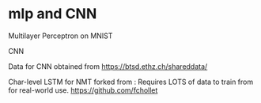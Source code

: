 # mlp and CNN



Multilayer Perceptron on MNIST


CNN

Data for CNN obtained from 
https://btsd.ethz.ch/shareddata/

Char-level LSTM for NMT forked from :
Requires LOTS of data to train from for real-world use.
https://github.com/fchollet



